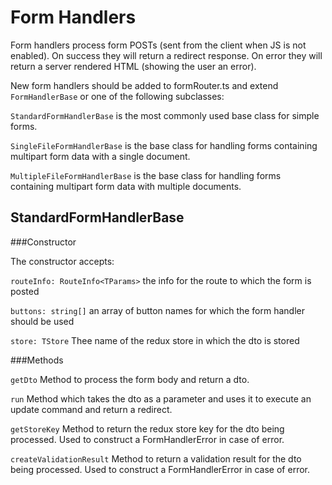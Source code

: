 # Form Handlers #

Form handlers process form POSTs (sent from the client when JS is not enabled).
On success they will return a redirect response.
On error they will return a server rendered HTML (showing the user an error).

New form handlers should be added to formRouter.ts and extend `FormHandlerBase` or one of the following subclasses:

`StandardFormHandlerBase` is the most commonly used base class for simple forms.

`SingleFileFormHandlerBase` is the base class for handling forms containing multipart form data with a single document.

`MultipleFileFormHandlerBase` is the base class for handling forms containing multipart form data with multiple documents.

## StandardFormHandlerBase ##

###Constructor

The constructor accepts:

`routeInfo: RouteInfo<TParams>` the info for the route to which the form is posted

`buttons: string[]` an array of button names for which the form handler should be used

`store: TStore` Thee name of the redux store in which the dto is stored

###Methods

`getDto` Method to process the form body and return a dto.

`run` Method which takes the dto as a parameter and uses it to execute an update command and return a redirect.

`getStoreKey` Method to return the redux store key for the dto being processed. Used to construct a FormHandlerError in case of error.

`createValidationResult` Method to return a validation result for the dto being processed. Used to construct a FormHandlerError in case of error.
